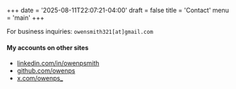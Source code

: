 +++
date = '2025-08-11T22:07:21-04:00'
draft = false
title = 'Contact'
menu = 'main'
+++

For business inquiries: `owensmith321[at]gmail.com`

#### My accounts on other sites

- [linkedin.com/in/owenpsmith](https://www.linkedin.com/in/owenpsmith/)
- [github.com/owenps](https://github.com/owenps/)
- [x.com/owenps_](https://x.com/owenps_/)
